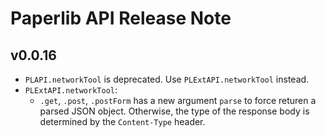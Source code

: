 # Paperlib API Release Note

## v0.0.16

- `PLAPI.networkTool` is deprecated. Use `PLExtAPI.networkTool` instead.
- `PLExtAPI.networkTool`:
  - `.get`, `.post`, `.postForm` has a new argument `parse` to force returen a parsed JSON object. Otherwise, the type of the response body is determined by the `Content-Type` header.
